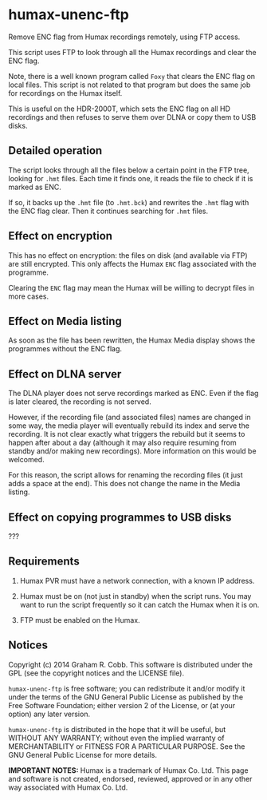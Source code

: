 # humax-unenc-ftp

Remove ENC flag from Humax recordings remotely, using FTP access.

This script uses FTP to look through all the Humax recordings and clear the ENC flag.

Note, there is a well known program called `Foxy` that clears the ENC flag on local
files.  This script is not related to that program but does the same job for recordings
on the Humax itself.

This is useful on the HDR-2000T, which sets the ENC flag on all HD recordings and then refuses
to serve them over DLNA or copy them to USB disks.

## Detailed operation

The script looks through all the files below a certain point in the FTP tree, looking for
`.hmt` files.  Each time it finds one, it reads the file to check if it is marked as ENC.

If so, it backs up the `.hmt` file (to `.hmt.bck`) and rewrites the `.hmt` flag with the ENC
flag clear.  Then it continues searching for `.hmt` files.

## Effect on encryption

This has no effect on encryption: the files on disk (and available via FTP) are still encrypted.
This only affects the Humax `ENC` flag associated with the programme.

Clearing the `ENC` flag may mean the Humax will be willing to decrypt files in more cases.

## Effect on Media listing

As soon as the file has been rewritten, the Humax Media display shows the programmes without
the ENC flag.

## Effect on DLNA server

The DLNA player does not serve recordings marked as ENC.  Even if the flag is later cleared,
the recording is not served.

However, if the recording file (and associated files) names are changed in some way, the media 
player will eventually rebuild its index and serve the recording. It is not clear exactly
what triggers the rebuild but it seems to happen after about a day (although it may also
require resuming from standby and/or making new recordings).  More information on this would
be welcomed.

For this reason, the script allows for renaming the recording files (it just adds a space
at the end).  This does not change the name in the Media listing.

## Effect on copying programmes to USB disks

???

## Requirements

1. Humax PVR must have a network connection, with a known IP address.

2. Humax must be on (not just in standby) when the script runs.
You may want to run the script frequently so it can catch the Humax
when it is on.

3. FTP must be enabled on the Humax.

## Notices
Copyright (c) 2014 Graham R. Cobb.
This software is distributed under the GPL (see the copyright notices and the LICENSE file).

`humax-unenc-ftp` is free software; you can redistribute it and/or modify
it under the terms of the GNU General Public License as published by
the Free Software Foundation; either version 2 of the License, or
(at your option) any later version.

`humax-unenc-ftp` is distributed in the hope that it will be useful,
but WITHOUT ANY WARRANTY; without even the implied warranty of
MERCHANTABILITY or FITNESS FOR A PARTICULAR PURPOSE.  See the
GNU General Public License for more details.

**IMPORTANT NOTES:** Humax is a trademark of Humax Co. Ltd.
This page and software is not created, endorsed, reviewed, approved or in any other
way associated with Humax Co. Ltd.

